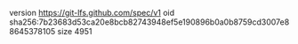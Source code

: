 version https://git-lfs.github.com/spec/v1
oid sha256:7b23683d53ca20e8bcb82743948ef5e190896b0a0b8759cd3007e88645378105
size 4951
